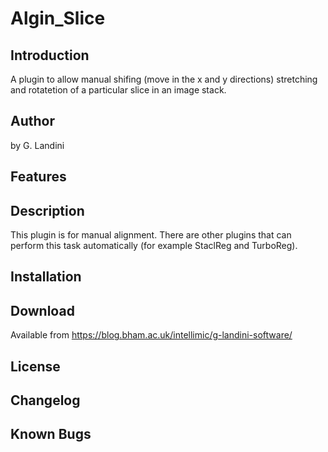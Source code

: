 # Algin_Slice

## Introduction

A plugin to allow manual shifing (move in the x and y directions)
stretching and rotatetion of a particular slice in an image stack.

## Author

by G. Landini

## Features

## Description

This plugin is for manual alignment. There are other plugins that can
perform this task automatically (for example StaclReg and TurboReg).

## Installation

## Download

Available from <https://blog.bham.ac.uk/intellimic/g-landini-software/>

## License

## Changelog

## Known Bugs
